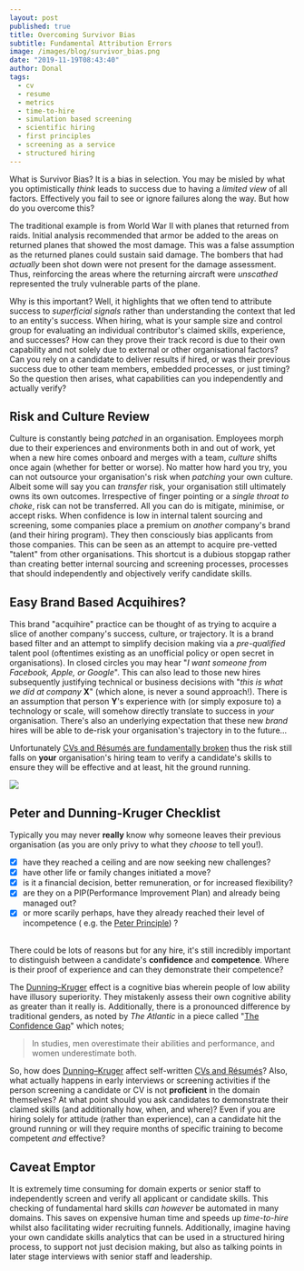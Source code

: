 ```yaml
---
layout: post
published: true
title: Overcoming Survivor Bias
subtitle: Fundamental Attribution Errors
image: /images/blog/survivor_bias.png
date: "2019-11-19T08:43:40"
author: Donal
tags:
  - cv
  - resume
  - metrics
  - time-to-hire
  - simulation based screening
  - scientific hiring
  - first principles
  - screening as a service
  - structured hiring
---
```

What is Survivor Bias? It is a bias in selection. You may be misled by what you optimistically *think* leads to success due to having a *limited view* of all factors. Effectively you fail to see or ignore failures along the way. But how do you overcome this?

The traditional example is from World War II with planes that returned from raids. Initial analysis recommended that armor be added to the areas on returned planes that showed the most damage. This was a false assumption as the returned planes could sustain said damage. The bombers that had *actually* been shot down were not present for the damage assessment. Thus, reinforcing the areas where the returning aircraft were *unscathed* represented the truly vulnerable parts of the plane.

Why is this important? Well, it highlights that we often tend to attribute success to *superficial signals* rather than understanding the context that led to an entity's success. When hiring, what is your sample size and control group for evaluating an individual contributor's claimed skills, experience, and successes? How can they prove their track record is due to their own capability and not solely due to external or other organisational factors? Can you rely on a candidate to deliver results if hired, or was their previous success due to other team members, embedded processes, or just timing? So the question then arises, what capabilities can you independently and actually verify?

## Risk and Culture Review
Culture is constantly being *patched* in an organisation. Employees morph due to their experiences and environments both in and out of work, yet when a new hire comes onboard and merges with a team, *culture* shifts once again (whether for better or worse). No matter how hard you try, you can not outsource your organisation's risk when *patching* your own culture. Albeit some will say you can *transfer* risk, your organisation still ultimately owns its own outcomes. Irrespective of finger pointing or a *single throat to choke*, risk can not be transferred. All you can do is mitigate, minimise, or accept risks. When confidence is low in internal talent sourcing and screening, some companies place a premium on *another* company's brand (and their hiring program). They then consciously bias applicants from those companies. This can be seen as an attempt to acquire pre-vetted "talent" from other organisations. This shortcut is a dubious stopgap rather than creating better internal sourcing and screening processes, processes that should independently and objectively verify candidate skills.

## Easy Brand Based Acquihires?
This brand "acquihire" practice can be thought of as trying to acquire a slice of another company's success, culture, or trajectory. It is a brand based filter and an attempt to simplify decision making via a *pre-qualified* talent pool (oftentimes existing as an unofficial policy or open secret in organisations). In closed circles you may hear "*I want someone from Facebook, Apple, or Google*". This can also lead to those new hires subsequently justifying technical or business decisions with "*this is what we did at company* **X**" (which alone, is never a sound approach!). There is an assumption that person **Y**'s experience with (or simply exposure to) a technology or scale, will somehow directly translate to success in *your* organisation. There's also an underlying expectation that these new *brand* hires will be able to de-risk your organisation's trajectory in to the future... 

Unfortunately [CVs and Résumés are fundamentally broken](https://pansift.com/blog/why-cvs-and-resumes-are-broken/) thus the risk still falls on **your** organisation's hiring team to verify a candidate's skills to ensure they will be effective and at least, hit the ground running.

<img src="/images/blog/dirty_lens.jpeg" class="w-100 mb-3">

## Peter and Dunning-Kruger Checklist
Typically you may never **really** know why someone leaves their previous organisation (as you are only privy to what they *choose* to tell you!).

- [x] have they reached a ceiling and are now seeking new challenges?
- [x] have other life or family changes initiated a move?
- [x] is it a financial decision, better remuneration, or for increased flexibility?
- [x] are they on a PIP(Performance Improvement Plan) and already being managed out?
- [x] or more scarily perhaps, have they already reached their level of incompetence ( e.g. the [Peter Principle](https://en.wikipedia.org/wiki/Peter_principle)) ?
<br><br>

There could be lots of reasons but for any hire, it's still incredibly important to distinguish between a candidate's **confidence** and **competence**. Where is their proof of experience and can they demonstrate their competence?  

The [Dunning–Kruger](https://en.wikipedia.org/wiki/Dunning%E2%80%93Kruger_effect) effect is a cognitive bias wherein people of low ability have illusory superiority. They mistakenly assess their own cognitive ability as greater than it really is. Additionally, there is a pronounced difference by traditional genders, as noted by *The Atlantic* in a piece called "[The Confidence Gap](https://www.theatlantic.com/magazine/archive/2014/05/the-confidence-gap/359815/)" which notes; 

> In studies, men overestimate their abilities and performance, and women underestimate both.

So, how does [Dunning–Kruger](https://en.wikipedia.org/wiki/Dunning%E2%80%93Kruger_effect) affect self-written [CVs and Résumés](https://pansift.com/blog/why-cvs-and-resumes-are-broken/)? Also, what actually happens in early interviews or screening activities if the person screening a candidate or CV is not **proficient** in the domain themselves? At what point should you ask candidates to demonstrate their claimed skills (and additionally how, when, and where)? Even if you are hiring solely for attitude (rather than experience), can a candidate hit the ground running or will they require months of specific training to become competent *and* effective? 

## Caveat Emptor
It is extremely time consuming for domain experts or senior staff to independently screen and verify all applicant or candidate skills. This checking of fundamental hard skills *can however* be automated in many domains. This saves on expensive human time and speeds up *time-to-hire* whilst also facilitating wider recruiting funnels. Additionally, imagine having your own candidate skills analytics that can be used in a structured hiring process, to support not just decision making, but also as talking points in later stage interviews with senior staff and leadership.
